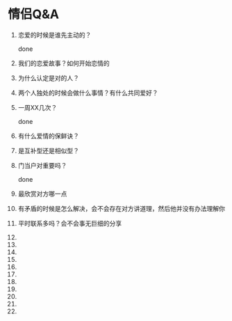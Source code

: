 # 情侣Q&A

1. 恋爱的时候是谁先主动的？

   done

2. 我们的恋爱故事？如何开始恋情的

3. 为什么认定是对的人？

4. 两个人独处的时候会做什么事情？有什么共同爱好？

6. 一周XX几次？

   done

7. 有什么爱情的保鲜诀？

8.  是互补型还是相似型？

8. 门当户对重要吗？

   done

9. 最欣赏对方哪一点

10. 有矛盾的时候是怎么解决，会不会存在对方讲道理，然后他并没有办法理解你

11. 平时联系多吗？会不会事无巨细的分享

12. 

13. 

14. 

15. 

16. 

17. 

18. 

19. 

20. 

21. 

22. 



